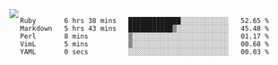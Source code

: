 

<a href="https://github.com/anuraghazra/github-readme-stats">
  <img align="left" src="https://github-readme-stats.vercel.app/api?username=kfly8&count_private=true&show_icons=true&theme=calm" />
</a>


<!--START_SECTION:waka-->

```text
Ruby       6 hrs 38 mins   █████████████░░░░░░░░░░░░   52.65 %
Markdown   5 hrs 43 mins   ███████████▒░░░░░░░░░░░░░   45.48 %
Perl       8 mins          ▒░░░░░░░░░░░░░░░░░░░░░░░░   01.17 %
VimL       5 mins          ▒░░░░░░░░░░░░░░░░░░░░░░░░   00.68 %
YAML       0 secs          ░░░░░░░░░░░░░░░░░░░░░░░░░   00.03 %
```

<!--END_SECTION:waka-->
